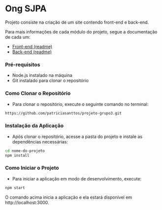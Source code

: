 # Ong SJPA
Projeto consiste na criação de um site contendo front-end e back-end.

Para mais informações de cada módulo do projeto, segue a documentação de cada um:

- [Front-end (readme)](https://github.com/patriciasanttos/projeto-grupo3/blob/main/app/README.md?plain=1)
- [Back-end (readme)](https://github.com/patriciasanttos/projeto-grupo3/blob/main/server/README.md)

### Pré-requisitos
- Node.js instalado na máquina
- Git instalado para clonar o repositório

### Como Clonar o Repositório
- Para clonar o repositório, execute o seguinte comando no terminal:

```bash
https://github.com/patriciasanttos/projeto-grupo3.git
```

### Instalação da Aplicação
- Após clonar o repositório, acesse a pasta do projeto e instale as dependências necessárias:
```bash
cd nome-do-projeto
npm install
```


### Como Iniciar o Projeto 
- Para iniciar a aplicação em modo de desenvolvimento, execute:
```bash
npm start
```

O comando acima inicia a aplicação e ela estará disponível em http://localhost:3000.

